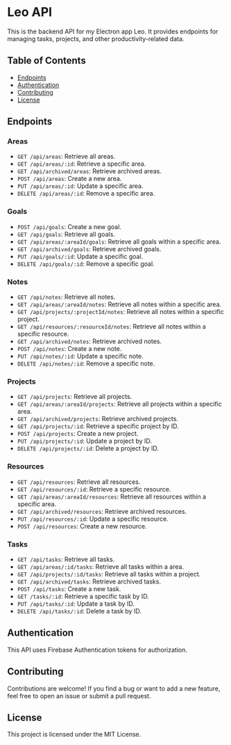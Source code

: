 # Leo API

This is the backend API for my Electron app Leo. It provides endpoints for managing tasks, projects, and other productivity-related data.

## Table of Contents

- [Endpoints](#endpoints)
- [Authentication](#authentication)
- [Contributing](#contributing)
- [License](#license)

## Endpoints

### Areas

- `GET /api/areas`: Retrieve all areas.
- `GET /api/areas/:id`: Retrieve a specific area.
- `GET /api/archived/areas`: Retrieve archived areas.
- `POST /api/areas`: Create a new area.
- `PUT /api/areas/:id`: Update a specific area.
- `DELETE /api/areas/:id`: Remove a specific area.

### Goals

- `POST /api/goals`: Create a new goal.
- `GET /api/goals`: Retrieve all goals.
- `GET /api/areas/:areaId/goals`: Retrieve all goals within a specific area.
- `GET /api/archived/goals`: Retrieve archived goals.
- `PUT /api/goals/:id`: Update a specific goal.
- `DELETE /api/goals/:id`: Remove a specific goal.

### Notes

- `GET /api/notes`: Retrieve all notes.
- `GET /api/areas/:areaId/notes`: Retrieve all notes within a specific area.
- `GET /api/projects/:projectId/notes`: Retrieve all notes within a specific project.
- `GET /api/resources/:resourceId/notes`: Retrieve all notes within a specific resource.
- `GET /api/archived/notes`: Retrieve archived notes.
- `POST /api/notes`: Create a new note.
- `PUT /api/notes/:id`: Update a specific note.
- `DELETE /api/notes/:id`: Remove a specific note.

### Projects

- `GET /api/projects`: Retrieve all projects.
- `GET /api/areas/:areaId/projects`: Retrieve all projects within a specific area.
- `GET /api/archived/projects`: Retrieve archived projects.
- `GET /api/projects/:id`: Retrieve a specific project by ID.
- `POST /api/projects`: Create a new project.
- `PUT /api/projects/:id`: Update a project by ID.
- `DELETE /api/projects/:id`: Delete a project by ID.

### Resources
- `GET /api/resources`: Retrieve all resources.
- `GET /api/resources/:id`: Retrieve a specific resource.
- `GET /api/areas/:areaId/resources`: Retrieve all resources within a specific area.
- `GET /api/archived/resources`: Retrieve archived resources.
- `PUT /api/resources/:id`: Update a specific resource.
- `POST /api/resources`: Create a new resource.
  
### Tasks

- `GET /api/tasks`: Retrieve all tasks.
- `GET /api/areas/:id/tasks`: Retrieve all tasks within a area.
- `GET /api/projects/:id/tasks`: Retrieve all tasks within a project.
- `GET /api/archived/tasks`: Retrieve archived tasks.
- `POST /api/tasks`: Create a new task.
- `GET /tasks/:id`: Retrieve a specific task by ID.
- `PUT /api/tasks/:id`: Update a task by ID.
- `DELETE /api/tasks/:id`: Delete a task by ID.

## Authentication

This API uses Firebase Authentication tokens for authorization. 

## Contributing

Contributions are welcome! If you find a bug or want to add a new feature, feel free to open an issue or submit a pull request.

## License

This project is licensed under the MIT License.
